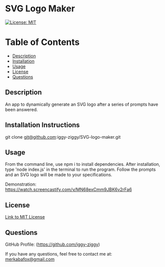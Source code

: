 # SVG Logo Maker

[![License: MIT](https://img.shields.io/badge/License-MIT-yellow.svg)](https://opensource.org/licenses/MIT)

# Table of Contents

* [Description](#description)
* [Installation](#installation-instructions)
* [Usage](#usage)
* [License](#license)
* [Questions](#questions)

## Description

An app to dynamically generate an SVG logo after a series of prompts have been answered.

## Installation Instructions

git clone git@github.com:iggy-ziggy/SVG-logo-maker.git

## Usage

From the command line, use npm i to install dependencies.
After installation, type 'node index.js' in the terminal to run the program.
Follow the prompts and an SVG logo will be made to your specifications.

Demonstration: https://watch.screencastify.com/v/MN68exCmm9JBK6v2rFa6

## License
[Link to MIT License](https://opensource.org/licenses/MIT)

## Questions

GitHub Profile: (https://github.com/iggy-ziggy)

If you have any questions, feel free to contact me at:
merkabafox@gmail.com

